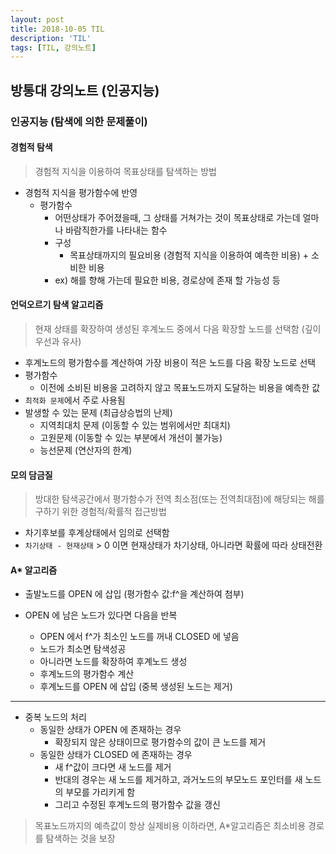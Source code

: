 ```yaml
---
layout: post
title: 2018-10-05 TIL
description: 'TIL'
tags: [TIL, 강의노트]
---
```


## 방통대 강의노트 (인공지능)

### 인공지능 (탐색에 의한 문제풀이)

#### 경험적 탐색

> 경험적 지식을 이용하여 목표상태를 탐색하는 방법

- 경험적 지식을 평가함수에 반영
  - 평가함수
    - 어떤상태가 주어졌을때, 그 상태를 거쳐가는 것이 목표상태로 가는데 얼마나 바람직한가를 나타내는 함수
    - 구성
      - 목표상태까지의 필요비용 (경험적 지식을 이용하여 예측한 비용) + 소비한 비용
    - ex) 해를 향해 가는데 필요한 비용, 경로상에 존재 할 가능성 등

#### 언덕오르기 탐색 알고리즘

> 현재 상태를 확장하여 생성된 후계노드 중에서 다음 확장할 노드를 선택함 (깊이우선과 유사)

- 후계노드의 평가함수를 계산하여 가장 비용이 적은 노드를 다음 확장 노드로 선택
- 평가함수
  - 이전에 소비된 비용을 고려하지 않고 목표노드까지 도달하는 비용을 예측한 값
- `최적화 문제`에서 주로 사용됨
- 발생할 수 있는 문제 (최급상승법의 난제)
  - 지역최대치 문제 (이동할 수 있는 범위에서만 최대치)
  - 고원문제 (이동할 수 있는 부분에서 개선이 불가능)
  - 능선문제 (연산자의 한계)

#### 모의 담금질

> 방대한 탐색공간에서 평가함수가 전역 최소점(또는 전역최대점)에 해당되는 해를 구하기 위한 경험적/확률적 접근방법

- 차기후보를 후계상태에서 임의로 선택함
- `차기상태 - 현재상태` > 0 이면 현재상태가 차기상태, 아니라면 확률에 따라 상태전환

#### A\* 알고리즘

- 출발노드를 OPEN 에 삽입 (평가함수 값:f^을 계산하여 첨부)
- OPEN 에 남은 노드가 있다면 다음을 반복

  - OPEN 에서 f^가 최소인 노드를 꺼내 CLOSED 에 넣음
  - 노드가 최소면 탐색성공
  - 아니라면 노드를 확장하여 후계노드 생성
  - 후계노드의 평가함수 계산
  - 후계노드를 OPEN 에 삽입 (중복 생성된 노드는 제거)

---

- 중복 노드의 처리
  - 동일한 상태가 OPEN 에 존재하는 경우
    - 확장되지 않은 상태이므로 평가함수의 값이 큰 노드를 제거
  - 동일한 상태가 CLOSED 에 존재하는 경우
    - 새 f^값이 크다면 새 노드를 제거
    - 반대의 경우는 새 노드를 제거하고, 과거노드의 부모노드 포인터를 새 노드의 부모를 가리키게 함
    - 그리고 수정된 후계노드의 평가함수 값을 갱신

> 목표노드까지의 예측값이 항상 실제비용 이하라면, A\*알고리즘은 최소비용 경로를 탐색하는 것을 보장
